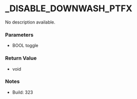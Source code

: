 # _DISABLE_DOWNWASH_PTFX

No description available.

### Parameters
* BOOL toggle

### Return Value
* void

### Notes
* Build: 323


